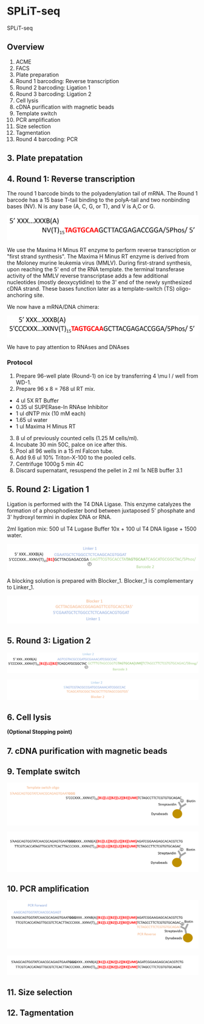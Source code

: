 # SPLiT-seq
SPLiT-seq

## Overview
1. ACME
2. FACS
3. Plate preparation 
4. Round 1 barcoding: Reverse transcription
5. Round 2 barcoding: Ligation 1
6. Round 3 barcoding: Ligation 2
7. Cell lysis
8. cDNA purification with magnetic beads
9. Template switch
10. PCR amplification
11. Size selection
12. Tagmentation
13. Round 4 barcoding: PCR

## 3. Plate prepatation

## 4. Round 1: Reverse transcription
The round 1 barcode binds to the polyadenylation tail of mRNA. The Round 1 barcode has a 15 base T-tail binding to the polyA-tail and two nonbinding bases (NV). N is any base (A, C, G, or T), and V is A,C or G.

![image.png](Round1_1.PNG)

We use the Maxima H Minus RT enzyme to perform reverse transcription or "first strand synthesis". The Maxima H Minus RT enzyme is derived from the Moloney murine leukemia virus (MMLV). During first-strand synthesis, upon reaching the 5' end of the RNA template. the terminal transferase activity of the MMLV reverse transcriptase adds a few additional nucleotides (mostly deoxycytidine) to the 3' end of the newly synthesized cDNA strand. These bases function later as a template-switch (TS) oligo-anchoring site.

We now have a mRNA/DNA chimera:

![image.png](Round1_2.PNG)

We have to pay attention to RNAses and DNAses

### Protocol
1. Prepare 96-well plate (Round-1) on ice by transferring 4 \mu l / well from WD-1. 
2. Prepare 96 x 8 = 768 ul RT mix.
  * 4 ul 5X RT Buffer
  * 0.35 ul SUPERase-In RNAse Inhibitor
  * 1 ul dNTP mix (10 mM each)
  * 1.65 ul water
  * 1 ul Maxima H Minus RT
 3. 8 ul of previously counted cells (1.25 M cells/ml).
 4. Incubate 30 min 50C, palce on ice after this.
 5. Pool all 96 wells in a 15 ml Falcon tube.
 6. Add 9.6 ul 10% Triton-X-100 to the pooled cells.
 7. Centrifuge 1000g 5 min 4C
 8. Discard supernatant, resuspend the pellet in 2 ml 1x NEB buffer 3.1

## 5. Round 2: Ligation 1
Ligation is performed with the T4 DNA Ligase. This enzyme catalyzes the formation of a phosphodiester bond between juxtaposed 5' phosphate and 3' hydroxyl termini in duplex DNA or RNA. 

2ml ligation mix: 500 ul T4 Lugase Buffer 10x + 100 ul T4 DNA ligase + 1500 water.

![image.png](Round2_1.PNG)

A blocking solution is prepared with Blocker_1. Blocker_1 is complementary to Linker_1.

![image.png](Round2_2_2.PNG)

## 5. Round 3: Ligation 2

![image.png](Round3_1.PNG)

![image.png](Round3_2.PNG)

## 6. Cell lysis

**(Optional Stopping point)**

## 7. cDNA purification with magnetic beads

## 9. Template switch

![image.png](Round_TS.PNG)

![image.png](Round_TS_2.PNG)

## 10. PCR amplification

![image.png](Round_PCR.PNG)

![image.png](Round_PCR_2.PNG)

## 11. Size selection

## 12. Tagmentation
